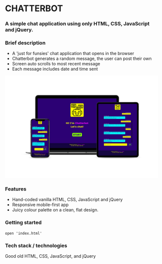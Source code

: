 CHATTERBOT
=
### A simple chat application using only HTML, CSS, JavaScript and jQuery. 

### Brief description
* A 'just for funsies' chat application that opens in the browser  
* Chatterbot generates a random message, the user can post their own  
* Screen auto scrolls to most recent message
* Each message includes date and time sent   

<!-- ### Image -->
![Multiple device mockup](assets/images/mockup.jpg)

### Features 
* Hand-coded vanilla HTML, CSS, JavaScript and jQuery
* Responsive mobile-first app 
* Juicy colour palette on a clean, flat design. 

### Getting started  
```code
open 'index.html'
```
### Tech stack / technologies
Good old HTML, CSS, JavaScript, and jQuery